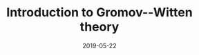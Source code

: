 ---
title: "Introduction to Gromov--Witten theory"
collection: talks
category: misc
event: "IMPRS seminar"
venue: "MPIM, DE"
date: 2019-05-22
notes: "/files/notes/GW.pdf"
---